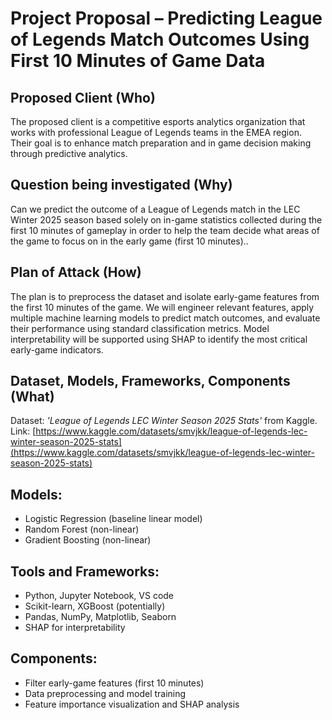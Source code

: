 # Project Proposal – Predicting League of Legends Match Outcomes Using First 10 Minutes of Game Data

## Proposed Client (Who)
The proposed client is a competitive esports analytics organization that works with professional League of Legends teams in the EMEA region. Their goal is to enhance match preparation and in game decision making through predictive analytics.

## Question being investigated (Why)
Can we predict the outcome of a League of Legends match in the LEC Winter 2025 season based solely on in-game statistics collected during the first 10 minutes of gameplay in order to help the team decide what areas of the game to focus on in the early game (first 10 minutes)..

## Plan of Attack (How)
The plan is to preprocess the dataset and isolate early-game features from the first 10 minutes of the game. We will engineer relevant features, apply multiple machine learning models to predict match outcomes, and evaluate their performance using standard classification metrics. Model interpretability will be supported using SHAP to identify the most critical early-game indicators.

## Dataset, Models, Frameworks, Components (What)
Dataset: _'League of Legends LEC Winter Season 2025 Stats'_ from Kaggle.
Link: [https://www.kaggle.com/datasets/smvjkk/league-of-legends-lec-winter-season-2025-stats](https://www.kaggle.com/datasets/smvjkk/league-of-legends-lec-winter-season-2025-stats)

## Models: 
- Logistic Regression (baseline linear model)
- Random Forest (non-linear)
- Gradient Boosting (non-linear)

## Tools and Frameworks:
- Python, Jupyter Notebook, VS code
- Scikit-learn, XGBoost (potentially)
- Pandas, NumPy, Matplotlib, Seaborn
- SHAP for interpretability

## Components:
- Filter early-game features (first 10 minutes)
- Data preprocessing and model training
- Feature importance visualization and SHAP analysis




